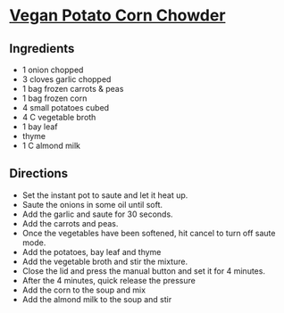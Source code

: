 # [Vegan Potato Corn Chowder](https://www.veggiessavetheday.com/vegan-potato-corn-chowder/)

## Ingredients

- 1 onion chopped
- 3 cloves garlic chopped
- 1 bag frozen carrots & peas
- 1 bag frozen corn
- 4 small potatoes cubed
- 4 C vegetable broth
- 1 bay leaf
- thyme
- 1 C almond milk

## Directions

- Set the instant pot to saute and let it heat up.
- Saute the onions in some oil until soft.
- Add the garlic and saute for 30 seconds.
- Add the carrots and peas.
- Once the vegetables have been softened, hit cancel to turn off saute mode.
- Add the potatoes, bay leaf and thyme
- Add the vegetable broth and stir the mixture.
- Close the lid and press the manual button and set it for 4 minutes.
- After the 4 minutes, quick release the pressure
- Add the corn to the soup and mix
- Add the almond milk to the soup and stir

